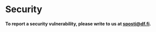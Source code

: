 # Security

#### To report a security vulnerability, please write to us at [sposti@df.fi](mailto:sposti@df.fi).

